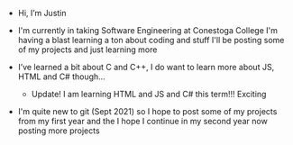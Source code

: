 - Hi, I’m Justin
- I'm currently in taking Software Engineering at Conestoga College I'm having a blast learning a ton about coding and stuff
  I'll be posting some of my projects and just learning more
  
- I’ve learned a bit about C and C++, I do want to learn more about JS, HTML and C# though...
  - Update! I am learning HTML and JS and C# this term!!! Exciting

- I'm quite new to git (Sept 2021) so I hope to post some of my projects from my first year and the I hope I continue in my second year now posting more projects

<!---
Jtfi/Jtfi is a ✨ special ✨ repository because its `README.md` (this file) appears on your GitHub profile.
You can click the Preview link to take a look at your changes.
--->
